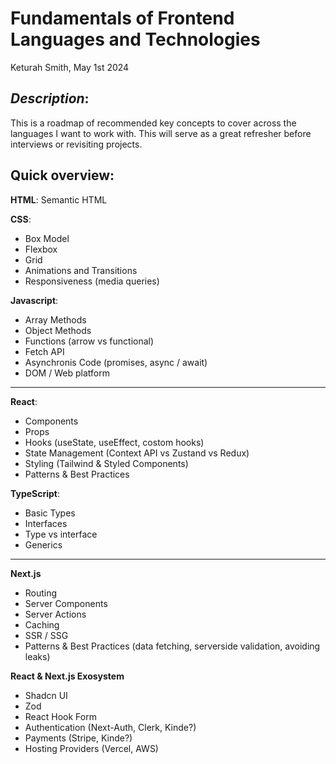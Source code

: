 # Fundamentals of Frontend Languages and Technologies

Keturah Smith, May 1st 2024

## _Description_:

This is a roadmap of recommended key concepts to cover across the languages I want to work with. This will serve as a great refresher before interviews or revisiting projects.

## Quick overview:

**HTML**: Semantic HTML

**CSS**:

- Box Model
- Flexbox
- Grid
- Animations and Transitions
- Responsiveness (media queries)

**Javascript**:

- Array Methods
- Object Methods
- Functions (arrow vs functional)
- Fetch API
- Asynchronis Code (promises, async / await)
- DOM / Web platform

---

**React**:

- Components
- Props
- Hooks (useState, useEffect, costom hooks)
- State Management (Context API vs Zustand vs Redux)
- Styling (Tailwind & Styled Components)
- Patterns & Best Practices

**TypeScript**:

- Basic Types
- Interfaces
- Type vs interface
- Generics

---

**Next.js**

- Routing
- Server Components
- Server Actions
- Caching
- SSR / SSG
- Patterns & Best Practices (data fetching, serverside validation, avoiding leaks)

**React & Next.js Exosystem**

- Shadcn UI
- Zod
- React Hook Form
- Authentication (Next-Auth, Clerk, Kinde?)
- Payments (Stripe, Kinde?)
- Hosting Providers (Vercel, AWS)
